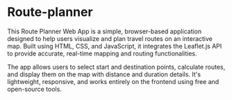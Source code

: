 # Route-planner
This Route Planner Web App is a simple, browser-based application designed to help users visualize and plan travel routes on an interactive map. Built using HTML, CSS, and JavaScript, it integrates the Leaflet.js API to provide accurate, real-time mapping and routing functionalities.

The app allows users to select start and destination points, calculate routes, and display them on the map with distance and duration details. It's lightweight, responsive, and works entirely on the frontend using free and open-source tools.


